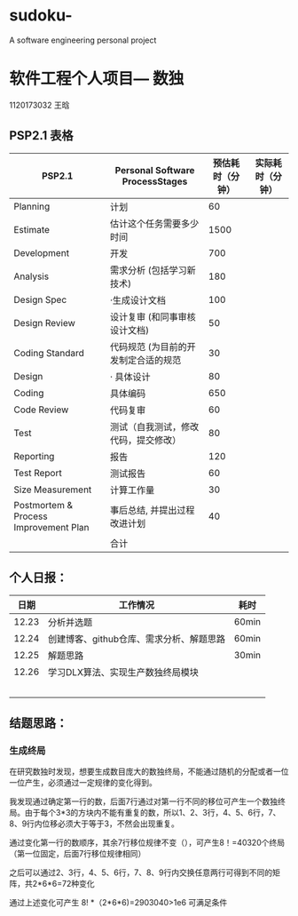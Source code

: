 # sudoku-
 A software engineering personal project
# 软件工程个人项目— 数独 

 1120173032   王晗 

## PSP2.1 表格

| PSP2.1                                | Personal Software ProcessStages      | 预估耗时（分钟） | 实际耗时（分钟） |
| ------------------------------------- | ------------------------------------ | ---------------- | ---------------- |
| Planning                              | 计划                                 | 60               |                  |
| Estimate                              | 估计这个任务需要多少时间             | 1500             |                  |
| Development                           | 开发                                 | 700              |                  |
| Analysis                              | 需求分析 (包括学习新技术)            | 180              |                  |
| Design Spec                           | ·生成设计文档                        | 100              |                  |
| Design Review                         | 设计复审 (和同事审核设计文档)        | 50               |                  |
| Coding Standard                       | 代码规范 (为目前的开发制定合适的规范 | 30               |                  |
| Design                                | · 具体设计                           | 80               |                  |
| Coding                                | 具体编码                             | 650              |                  |
| Code Review                           | 代码复审                             | 60               |                  |
| Test                                  | 测试（自我测试，修改代码，提交修改） | 80               |                  |
| Reporting                             | 报告                                 | 120              |                  |
| Test Report                           | 测试报告                             | 60               |                  |
| Size Measurement                      | 计算工作量                           | 30               |                  |
| Postmortem & Process Improvement Plan | 事后总结, 并提出过程改进计划         | 40               |                  |
|                                       | 合计                                 |                  |                  |



## 个人日报：

| 日期  | 工作情况                                 | 耗时  |
| ----- | ---------------------------------------- | ----- |
| 12.23 | 分析并选题                               | 60min |
| 12.24 | 创建博客、github仓库、需求分析、解题思路 | 60min |
| 12.25 | 解题思路                                 | 30min |
| 12.26 | 学习DLX算法、实现生产数独终局模块        |       |
|       |                                          |       |
|       |                                          |       |
|       |                                          |       |
|       |                                          |       |
|       |                                          |       |

## 结题思路：

### 生成终局

在研究数独时发现，想要生成数目庞大的数独终局，不能通过随机的分配或者一位一位产生，必须通过一定规律的变化得到。

我发现通过确定第一行的数，后面7行通过对第一行不同的移位可产生一个数独终局。由于每个3*3的方块内不能有重复的数，所以1、2、3行，4、5、6行，7、8、9行内位移必须大于等于3，不然会出现重复。

通过变化第一行的数顺序，其余7行移位规律不变（），可产生8！=40320个终局（第一位固定，后面7行移位规律相同）

之后可以通过2、3行，4、5、6行，7、8、9行内交换任意两行可得到不同的矩阵，共2*6\*6=72种变化

通过上述变化可产生 8! \*（2*6\*6)=2903040>1e6 可满足条件

## 

